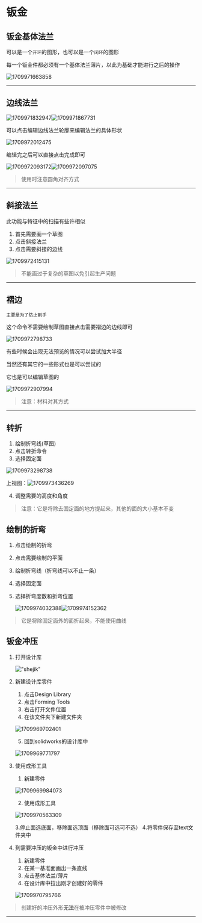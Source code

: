 # 钣金

## 钣金基体法兰

可以是一个`开环`的图形，也可以是一个`闭环`的图形

每一个钣金件都必须有一个基体法兰薄片，以此为基础才能进行之后的操作

![1709971663858](image/钣金/1709971663858.png)

---

## 边线法兰

![1709971832947](image/钣金/1709971832947.png)![1709971867731](image/钣金/1709971867731.png)

可以点击编辑边线法兰轮廓来编辑法兰的具体形状

![1709972012475](image/钣金/1709972012475.png)

编辑完之后可以直接点击完成即可

![1709972093172](image/钣金/1709972093172.png)![1709972097075](image/钣金/1709972097075.png)

> 使用时注意圆角对齐方式

---

## 斜接法兰

此功能与特征中的扫描有些许相似

1. 首先需要画一个草图
2. 点击斜接法兰
3. 点击需要斜接的边线

![1709972415131](image/钣金/1709972415131.png)

> 不能画过于复杂的草图以免引起生产问题

---

## 褶边

`主要是为了防止割手`

这个命令不需要绘制草图直接点击需要褶边的边线即可

![1709972798733](image/钣金/1709972798733.png)

有些时候会出现无法预览的情况可以尝试加大半径

当然还有其它的一些形式也是可以尝试的

它也是可以编辑草图的

![1709972907994](image/钣金/1709972907994.png)

> 注意：材料对其方式

---

## 转折

1. 绘制折弯线(草图)
2. 点击转折命令
3. 选择固定面

![1709973298738](image/钣金/1709973298738.png)

上视图：![1709973436269](image/钣金/1709973436269.png)

4. 调整需要的高度和角度

> 注意：它是将除去固定面的地方提起来，其他的面的大小基本不变

## 绘制的折弯

1. 点击绘制的折弯
2. 点击需要绘制的平面
3. 绘制折弯线（折弯线可以不止一条）
4. 选择固定面
5. 选择折弯度数和折弯位置

   ![1709974032388](image/钣金/1709974032388.png)![1709974152362](image/钣金/1709974152362.png)

> 它是将除固定面外的面折起来，不能使用曲线

## 钣金冲压

1. 打开设计库

   !["shejik"](image/钣金/1.png)
2. 新建设计库零件

   1. 点击Design Library
   2. 点击Forming Tools
   3. 右击打开文件位置
   4. 在该文件夹下新建文件夹

   ![1709969702401](image/钣金/1709969702401.png)

   5. 回到solidworks的设计库中

   ![1709969771797](image/钣金/1709969771797.png)
3. 使用成形工具

   1. 新建零件

   ![1709969984073](image/钣金/1709969984073.png)

   2. 使用成形工具

   ![1709970563309](image/钣金/1709970563309.png)

   3.停止面选底面，移除面选顶面（移除面可选可不选）
   4.将零件保存至text文件夹中
4. 到需要冲压的钣金中进行冲压

   1. 新建零件
   2. 在某一基准面画出一条直线
   3. 点击基体法兰/薄片
   4. 在设计库中拉出刚才创建好的零件

   ![1709970795766](image/钣金/1709970795766.png)

> 创建好的冲压外形**无法**在被冲压零件中被修改

---
